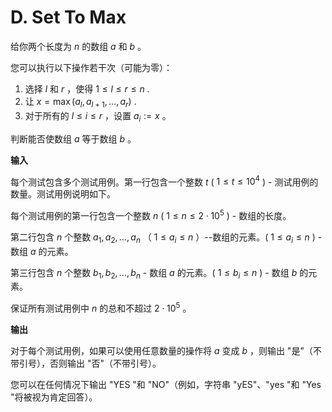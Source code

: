 
# D. Set To Max

给你两个长度为 $n$ 的数组 $a$ 和 $b$ 。

您可以执行以下操作若干次（可能为零）：

1. 选择 $l$ 和 $r$ ，使得 $1 \leq l \leq r \leq n$ .
2. 让 $x=\max(a_l,a_{l+1},\ldots,a_r)$ .
3. 对于所有的 $l \leq i \leq r$ ，设置 $a_i := x$ 。

判断能否使数组 $a$ 等于数组 $b$ 。


**输入**

每个测试包含多个测试用例。第一行包含一个整数 $t$ ( $1 \leq t \leq 10^4$ ) - 测试用例的数量。测试用例说明如下。

每个测试用例的第一行包含一个整数 $n$ ( $1 \le n \le 2 \cdot 10^5$ ) - 数组的长度。

第二行包含 $n$ 个整数 $a_1, a_2, \ldots, a_n$ （ $1 \le a_i \le n$ ）--数组的元素。( $1 \le a_i \le n$ ) -数组 $a$ 的元素。

第三行包含 $n$ 个整数 $b_1, b_2, \ldots, b_n$ - 数组 $a$ 的元素。( $1 \le b_i \le n$ ) - 数组 $b$ 的元素。

保证所有测试用例中 $n$ 的总和不超过 $2 \cdot 10^5$ 。


**输出**

对于每个测试用例，如果可以使用任意数量的操作将 $a$ 变成 $b$ ，则输出 "是"（不带引号），否则输出 "否"（不带引号）。

您可以在任何情况下输出 "YES "和 "NO"（例如，字符串 "yES"、"yes "和 "Yes "将被视为肯定回答）。


